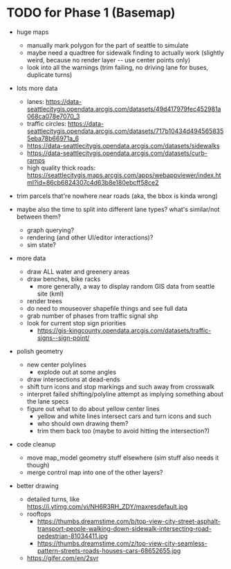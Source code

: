 # TODO for Phase 1 (Basemap)

- huge maps
	- manually mark polygon for the part of seattle to simulate
	- maybe need a quadtree for sidewalk finding to actually work (slightly weird, because no render layer -- use center points only)
	- look into all the warnings (trim failing, no driving lane for buses, duplicate turns)

- lots more data
	- lanes: https://data-seattlecitygis.opendata.arcgis.com/datasets/49d417979fec452981a068ca078e7070_3
	- traffic circles: https://data-seattlecitygis.opendata.arcgis.com/datasets/717b10434d4945658355eba78b66971a_6
	- https://data-seattlecitygis.opendata.arcgis.com/datasets/sidewalks
	- https://data-seattlecitygis.opendata.arcgis.com/datasets/curb-ramps
	- high quality thick roads: https://seattlecitygis.maps.arcgis.com/apps/webappviewer/index.html?id=86cb6824307c4d63b8e180ebcff58ce2

- trim parcels that're nowhere near roads (aka, the bbox is kinda wrong)

- maybe also the time to split into different lane types? what's similar/not between them?
	- graph querying?
	- rendering (and other UI/editor interactions)?
	- sim state?

- more data
	- draw ALL water and greenery areas
	- draw benches, bike racks
		- more generally, a way to display random GIS data from seattle site (kml)
	- render trees
	- do need to mouseover shapefile things and see full data
	- grab number of phases from traffic signal shp
	- look for current stop sign priorities
		- https://gis-kingcounty.opendata.arcgis.com/datasets/traffic-signs--sign-point/

- polish geometry
	- new center polylines
		- explode out at some angles
	- draw intersections at dead-ends
	- shift turn icons and stop markings and such away from crosswalk
	- interpret failed shifting/polyline attempt as implying something about the lane specs
	- figure out what to do about yellow center lines
		- yellow and white lines intersect cars and turn icons and such
		- who should own drawing them?
		- trim them back too (maybe to avoid hitting the intersection?)

- code cleanup
	- move map_model geometry stuff elsewhere (sim stuff also needs it though)
	- merge control map into one of the other layers?

- better drawing
	- detailed turns, like https://i.ytimg.com/vi/NH6R3RH_ZDY/maxresdefault.jpg
	- rooftops
		- https://thumbs.dreamstime.com/b/top-view-city-street-asphalt-transport-people-walking-down-sidewalk-intersecting-road-pedestrian-81034411.jpg
		- https://thumbs.dreamstime.com/z/top-view-city-seamless-pattern-streets-roads-houses-cars-68652655.jpg
	- https://gifer.com/en/2svr
